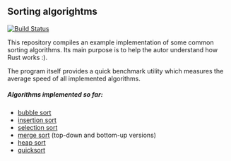 ## Sorting algorightms
[![Build Status](https://travis-ci.com/MaciejSzybiak/sorting_algorithms.svg?branch=master)](https://travis-ci.com/MaciejSzybiak/sorting_algorithms)

This repository compiles an example implementation of some common sorting algorithms. Its main purpose is to help the autor understand how Rust works :).

The program itself provides a quick benchmark utility which measures the average speed of all implemented algorithms.

##### Algorithms implemented so far:
- [bubble sort](src/bubble.rs)
- [insertion sort](src/insertion.rs)
- [selection sort](src/selection.rs)
- [merge sort](src/merge.rs) (top-down and bottom-up versions)
- [heap sort](src/heap.rs)
- [quicksort](src/quicksort.rs)
